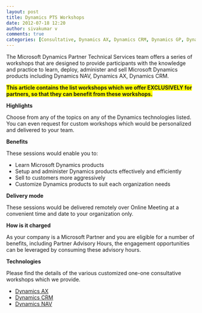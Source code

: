 ```yaml
---
layout: post
title: Dynamics PTS Workshops
date: 2012-07-18 12:20
author: sivakumar v
comments: true
categories: [Consultative, Dynamics AX, Dynamics CRM, Dynamics GP, Dynamics NAV, Featured, Microsoft Partner, One-One, Uncategorized, Workshops]
---
```

The Microsoft Dynamics Partner Technical Services team offers a series of workshops that are designed to provide participants with the knowledge and practice to learn, deploy, administer and sell Microsoft Dynamics products including Dynamics NAV, Dynamics AX, Dynamics CRM.

<span style="background-color: #ffff00"><strong>This article contains the list workshops which we offer EXCLUSIVELY for partners, so that they can benefit from these workshops.</strong></span>

<strong>Highlights</strong>

Choose from any of the topics on any of the Dynamics technologies listed. You can even request for custom workshops which would be personalized and delivered to your team.

<strong>Benefits</strong>

These sessions would enable you to:
<ul>
	<li>Learn Microsoft Dynamics products</li>
	<li>Setup and administer Dynamics products effectively and efficiently</li>
	<li>Sell to customers more aggressively</li>
	<li>Customize Dynamics products to suit each organization needs</li>
</ul>
<strong>Delivery mode</strong>

These sessions would be delivered remotely over Online Meeting at a convenient time and date to your organization only.

<strong>How is it charged</strong>

As your company is a Microsoft Partner and you are eligible for a number of benefits, including Partner Advisory Hours, the engagement opportunities can be leveraged by consuming these advisory hours.

<strong>Technologies</strong>

Please find the details of the various customized one-one consultative workshops which we provide.
<ul>
	<li><a title="Dynamics AX Workshops" href="https://aka.ms/AXWShops" target="_blank">Dynamics AX</a></li>
	<li><a title="Dynamics CRM Workshops" href="https://aka.ms/CRMWShops" target="_blank">Dynamics CRM</a></li>
	<li><a title="Dynamics NAV Workshops" href="https://aka.ms/NAVWShops" target="_blank">Dynamics NAV</a></li>
</ul>
<script>// </script><script>// </script><script>// </script><script>// </script><script>// </script><script>// </script>

<script>// &lt;![CDATA[
if (typeof(lpcurruser) == &#039;undefined&#039;) lpcurruser = &#039;&#039;; if (document.getElementById(&#039;lpcurruserelt&#039;) &amp;&amp; document.getElementById(&#039;lpcurruserelt&#039;).value != &#039;&#039;) { lpcurruser = document.getElementById(&#039;lpcurruserelt&#039;).value; document.getElementById(&#039;lpcurruserelt&#039;).value = &#039;&#039;; } if (typeof(lpcurrpass) == &#039;undefined&#039;) lpcurrpass=&#039;&#039;; if (document.getElementById(&#039;lpcurrpasselt&#039;) &amp;&amp; document.getElementById(&#039;lpcurrpasselt&#039;).value != &#039;&#039;) { lpcurrpass = document.getElementById(&#039;lpcurrpasselt&#039;).value; document.getElementById(&#039;lpcurrpasselt&#039;).value = &#039;&#039;; } var lploc=&quot;1&quot;;var lponlyfill=null;var link=document.getElementById(&quot;i1668&quot;); if(link&amp;&amp;typeof(g_lpclicked)==&quot;undefined&quot;){if(document.createEventObject){var evt = document.createEventObject();link.fireEvent(&quot;onclick&quot;,evt);}else{var evt2 = document.createEvent(&quot;MouseEvents&quot;);evt2.initMouseEvent(&quot;click&quot;, true, true, document.defaultView, 1, 0, 0, 0, 0, false, false, false, false, 0, null);link.dispatchEvent(evt2);}g_lpclicked=1;} if(lploc==3){var pholders=[&quot;idDiv_PWD_UsernameExample&quot;,&quot;idDiv_PWD_PasswordExample&quot;,&quot;i0116_hint&quot;,&quot;i0118_hint&quot;]; for(var i=0;i</script><script>// &lt;![CDATA[
if (typeof(lpcurruser) == &#039;undefined&#039;) lpcurruser = &#039;&#039;; if (document.getElementById(&#039;lpcurruserelt&#039;) &amp;&amp; document.getElementById(&#039;lpcurruserelt&#039;).value != &#039;&#039;) { lpcurruser = document.getElementById(&#039;lpcurruserelt&#039;).value; document.getElementById(&#039;lpcurruserelt&#039;).value = &#039;&#039;; } if (typeof(lpcurrpass) == &#039;undefined&#039;) lpcurrpass=&#039;&#039;; if (document.getElementById(&#039;lpcurrpasselt&#039;) &amp;&amp; document.getElementById(&#039;lpcurrpasselt&#039;).value != &#039;&#039;) { lpcurrpass = document.getElementById(&#039;lpcurrpasselt&#039;).value; document.getElementById(&#039;lpcurrpasselt&#039;).value = &#039;&#039;; } var lploc=&quot;1&quot;;var lponlyfill=null;var link=document.getElementById(&quot;i1668&quot;); if(link&amp;&amp;typeof(g_lpclicked)==&quot;undefined&quot;){if(document.createEventObject){var evt = document.createEventObject();link.fireEvent(&quot;onclick&quot;,evt);}else{var evt2 = document.createEvent(&quot;MouseEvents&quot;);evt2.initMouseEvent(&quot;click&quot;, true, true, document.defaultView, 1, 0, 0, 0, 0, false, false, false, false, 0, null);link.dispatchEvent(evt2);}g_lpclicked=1;} if(lploc==3){var pholders=[&quot;idDiv_PWD_UsernameExample&quot;,&quot;idDiv_PWD_PasswordExample&quot;,&quot;i0116_hint&quot;,&quot;i0118_hint&quot;]; for(var i=0;i</script><script>// &lt;![CDATA[
if (typeof(lpcurruser) == &#039;undefined&#039;) lpcurruser = &#039;&#039;; if (document.getElementById(&#039;lpcurruserelt&#039;) &amp;&amp; document.getElementById(&#039;lpcurruserelt&#039;).value != &#039;&#039;) { lpcurruser = document.getElementById(&#039;lpcurruserelt&#039;).value; document.getElementById(&#039;lpcurruserelt&#039;).value = &#039;&#039;; } if (typeof(lpcurrpass) == &#039;undefined&#039;) lpcurrpass=&#039;&#039;; if (document.getElementById(&#039;lpcurrpasselt&#039;) &amp;&amp; document.getElementById(&#039;lpcurrpasselt&#039;).value != &#039;&#039;) { lpcurrpass = document.getElementById(&#039;lpcurrpasselt&#039;).value; document.getElementById(&#039;lpcurrpasselt&#039;).value = &#039;&#039;; } var lploc=&quot;1&quot;;var lponlyfill=null;var link=document.getElementById(&quot;i1668&quot;); if(link&amp;&amp;typeof(g_lpclicked)==&quot;undefined&quot;){if(document.createEventObject){var evt = document.createEventObject();link.fireEvent(&quot;onclick&quot;,evt);}else{var evt2 = document.createEvent(&quot;MouseEvents&quot;);evt2.initMouseEvent(&quot;click&quot;, true, true, document.defaultView, 1, 0, 0, 0, 0, false, false, false, false, 0, null);link.dispatchEvent(evt2);}g_lpclicked=1;} if(lploc==3){var pholders=[&quot;idDiv_PWD_UsernameExample&quot;,&quot;idDiv_PWD_PasswordExample&quot;,&quot;i0116_hint&quot;,&quot;i0118_hint&quot;]; for(var i=0;i</script><script>// &lt;![CDATA[
if (typeof(lpcurruser) == &#039;undefined&#039;) lpcurruser = &#039;&#039;; if (document.getElementById(&#039;lpcurruserelt&#039;) &amp;&amp; document.getElementById(&#039;lpcurruserelt&#039;).value != &#039;&#039;) { lpcurruser = document.getElementById(&#039;lpcurruserelt&#039;).value; document.getElementById(&#039;lpcurruserelt&#039;).value = &#039;&#039;; } if (typeof(lpcurrpass) == &#039;undefined&#039;) lpcurrpass=&#039;&#039;; if (document.getElementById(&#039;lpcurrpasselt&#039;) &amp;&amp; document.getElementById(&#039;lpcurrpasselt&#039;).value != &#039;&#039;) { lpcurrpass = document.getElementById(&#039;lpcurrpasselt&#039;).value; document.getElementById(&#039;lpcurrpasselt&#039;).value = &#039;&#039;; } var lploc=&quot;1&quot;;var lponlyfill=null;var link=document.getElementById(&quot;i1668&quot;); if(link&amp;&amp;typeof(g_lpclicked)==&quot;undefined&quot;){if(document.createEventObject){var evt = document.createEventObject();link.fireEvent(&quot;onclick&quot;,evt);}else{var evt2 = document.createEvent(&quot;MouseEvents&quot;);evt2.initMouseEvent(&quot;click&quot;, true, true, document.defaultView, 1, 0, 0, 0, 0, false, false, false, false, 0, null);link.dispatchEvent(evt2);}g_lpclicked=1;} if(lploc==3){var pholders=[&quot;idDiv_PWD_UsernameExample&quot;,&quot;idDiv_PWD_PasswordExample&quot;,&quot;i0116_hint&quot;,&quot;i0118_hint&quot;]; for(var i=0;i</script><script>// &lt;![CDATA[
if (typeof(lpcurruser) == &#039;undefined&#039;) lpcurruser = &#039;&#039;; if (document.getElementById(&#039;lpcurruserelt&#039;) &amp;&amp; document.getElementById(&#039;lpcurruserelt&#039;).value != &#039;&#039;) { lpcurruser = document.getElementById(&#039;lpcurruserelt&#039;).value; document.getElementById(&#039;lpcurruserelt&#039;).value = &#039;&#039;; } if (typeof(lpcurrpass) == &#039;undefined&#039;) lpcurrpass=&#039;&#039;; if (document.getElementById(&#039;lpcurrpasselt&#039;) &amp;&amp; document.getElementById(&#039;lpcurrpasselt&#039;).value != &#039;&#039;) { lpcurrpass = document.getElementById(&#039;lpcurrpasselt&#039;).value; document.getElementById(&#039;lpcurrpasselt&#039;).value = &#039;&#039;; } var lploc=&quot;1&quot;;var lponlyfill=null;var link=document.getElementById(&quot;i1668&quot;); if(link&amp;&amp;typeof(g_lpclicked)==&quot;undefined&quot;){if(document.createEventObject){var evt = document.createEventObject();link.fireEvent(&quot;onclick&quot;,evt);}else{var evt2 = document.createEvent(&quot;MouseEvents&quot;);evt2.initMouseEvent(&quot;click&quot;, true, true, document.defaultView, 1, 0, 0, 0, 0, false, false, false, false, 0, null);link.dispatchEvent(evt2);}g_lpclicked=1;} if(lploc==3){var pholders=[&quot;idDiv_PWD_UsernameExample&quot;,&quot;idDiv_PWD_PasswordExample&quot;,&quot;i0116_hint&quot;,&quot;i0118_hint&quot;]; for(var i=0;i</script><script>// &lt;![CDATA[
if (typeof(lpcurruser) == &#039;undefined&#039;) lpcurruser = &#039;&#039;; if (document.getElementById(&#039;lpcurruserelt&#039;) &amp;&amp; document.getElementById(&#039;lpcurruserelt&#039;).value != &#039;&#039;) { lpcurruser = document.getElementById(&#039;lpcurruserelt&#039;).value; document.getElementById(&#039;lpcurruserelt&#039;).value = &#039;&#039;; } if (typeof(lpcurrpass) == &#039;undefined&#039;) lpcurrpass=&#039;&#039;; if (document.getElementById(&#039;lpcurrpasselt&#039;) &amp;&amp; document.getElementById(&#039;lpcurrpasselt&#039;).value != &#039;&#039;) { lpcurrpass = document.getElementById(&#039;lpcurrpasselt&#039;).value; document.getElementById(&#039;lpcurrpasselt&#039;).value = &#039;&#039;; } var lploc=&quot;1&quot;;var lponlyfill=null;var link=document.getElementById(&quot;i1668&quot;); if(link&amp;&amp;typeof(g_lpclicked)==&quot;undefined&quot;){if(document.createEventObject){var evt = document.createEventObject();link.fireEvent(&quot;onclick&quot;,evt);}else{var evt2 = document.createEvent(&quot;MouseEvents&quot;);evt2.initMouseEvent(&quot;click&quot;, true, true, document.defaultView, 1, 0, 0, 0, 0, false, false, false, false, 0, null);link.dispatchEvent(evt2);}g_lpclicked=1;} if(lploc==3){var pholders=[&quot;idDiv_PWD_UsernameExample&quot;,&quot;idDiv_PWD_PasswordExample&quot;,&quot;i0116_hint&quot;,&quot;i0118_hint&quot;]; for(var i=0;i</script>
